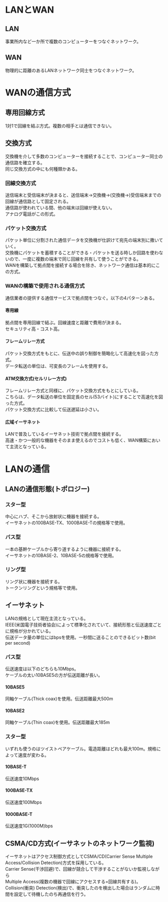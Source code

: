 <h1>LANとWAN</h1>
<h2>LAN</h2>
事業所内など一か所で複数のコンピューターをつなぐネットワーク。
<h2>WAN</h2>
物理的に距離のあるLANネットワーク同士をつなぐネットワーク。
<h1>WANの通信方式</h1>
<h2>専用回線方式</h2>
1対1で回線を結ぶ方式。複数の相手とは通信できない。
<h2>交換方式</h2>
交換機を介して多数のコンピューターを接続することで、コンピューター同士の通信路を確立する。<br>
同じ交換方式の中にも何種類かある。
<h3>回線交換方式</h3>
送信端末と受信端末が決まると、送信端末→交換機→(交換機→)受信端末までの回線が通信路として固定される。<br>
通信路が使われている間、他の端末は回線が使えない。<br>
アナログ電話がこの形式。
<h3>パケット交換方式</h3>
パケット単位に分割された通信データを交換機が仕訳けて宛先の端末別に撒いていく。<br>
交換機にパケットを蓄積することができる・パケットを送る時しか回路を使わないので、一度に複数の端末で同じ回線を共有して使うことができる。<br>
WANを構築して拠点間を接続する場合を除き、ネットワーク通信は基本的にこの方式。
<h3>WANの構築で使用される通信方式</h3>
通信業者の提供する通信サービスで拠点間をつなぐ。以下の4パターンある。
<h4>専用線</h4>
拠点間を専用回線で結ぶ。回線速度と距離で費用が決まる。<br>
セキュリティ高・コスト高。
<h4>フレームリレー方式</h4>
パケット交換方式をもとに、伝送中の誤り制御を簡略化して高速化を図った方式。<br>
データ転送の単位は、可変長のフレームを使用する。
<h4>ATM交換方式(セルリレー方式)</h4>
フレームリレー方式と同様に、パケット交換方式をもとにしている。<br>
こちらは、データ転送の単位を固定長のセル(53バイト)にすることで高速化を図った方式。<br>
パケット交換方式に比較して伝送遅延は小さい。
<h4>広域イーサネット</h4>
LANで普及しているイーサネット技術で拠点間を接続する。<br>
高速・かつ一般的な機器をそのまま使えるのでコストも低く、WAN構築において主流となっている。
<h1>LANの通信</h1>
<h2>LANの通信形態(トポロジー)</h2>
<h3>スター型</h3>
中心にハブ、そこから放射状に機器を接続する。<br>
イーサネットの100BASE-TX、1000BASE-Tの規格等で使用。
<h3>バス型</h3>
一本の基幹ケーブルから寄り道するように機器に接続する。<br>
イーサネットの10BASE-2、10BASE-5の規格等で使用。
<h3>リング型</h3>
リング状に機器を接続する。<br>
トークンリングという規格等で使用。
<h2>イーサネット</h2>
LANの規格として現在主流となっている。<br>
IEEE(米国電子技術者協会)によって標準化されていて、接続形態と伝送速度ごとに規格が分かれている。<br>
伝送データ量の単位にはbpsを使用。一秒間に送ることのできるビット数(bit per second)
<h3>バス型</h3>
伝送速度は以下のどちらも10Mbps。<br>
ケーブルの太い10BASE5の方が伝送距離が長い。
<h4>10BASE5</h4>
同軸ケーブル(Thick coax)を使用。伝送距離最大500m
<h4>10BASE2</h4>
同軸ケーブル(Thin coax)を使用。伝送距離最大185m
<h3>スター型</h3>
いずれも使うのはツイストペアケーブル。電造距離はどれも最大100m。規格によって速度が変わる。
<h4>10BASE-T</h4>
伝送速度10Mbps
<h4>100BASE-TX</h4>
伝送速度100Mbps
<h4>1000BASE-T</h4>
伝送速度1G(1000M)bps
<h2>CSMA/CD方式(イーサネットのネットワーク監視)</h2>
イーサネットはアクセス制御方式としてCSMA/CD(Carrier Sense Multiple Access/Collision Detection)方式を採用している。<br>
Carrier Sense(干渉回避)で、回線が競合して干渉することがないか監視しながら<br>
Multiple Access(複数の機器で回線にアクセスする=回線共有する)。<br>
Collision(衝突) Detection(検出)で、衝突したのを検出した場合はランダムに時間を設定して待機したのち再通信を行う。
